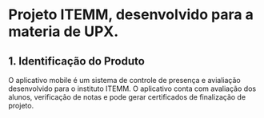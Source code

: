 # **Projeto ITEMM, desenvolvido para a materia de UPX.**

## 1. Identificação do Produto
O aplicativo mobile é um sistema de controle de presença e avialiação desenvolvido para o instituto ITEMM.
O aplicativo conta com avaliação dos alunos, verificação de notas e pode gerar certificados de finalização de projeto.


